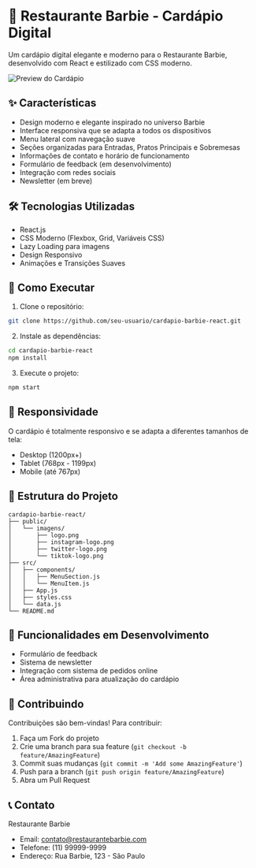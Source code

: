 # 🎀 Restaurante Barbie - Cardápio Digital

Um cardápio digital elegante e moderno para o Restaurante Barbie, desenvolvido com React e estilizado com CSS moderno.

![Preview do Cardápio](preview.png)

## ✨ Características

- Design moderno e elegante inspirado no universo Barbie
- Interface responsiva que se adapta a todos os dispositivos
- Menu lateral com navegação suave
- Seções organizadas para Entradas, Pratos Principais e Sobremesas
- Informações de contato e horário de funcionamento
- Formulário de feedback (em desenvolvimento)
- Integração com redes sociais
- Newsletter (em breve)

## 🛠️ Tecnologias Utilizadas

- React.js
- CSS Moderno (Flexbox, Grid, Variáveis CSS)
- Lazy Loading para imagens
- Design Responsivo
- Animações e Transições Suaves

## 🚀 Como Executar

1. Clone o repositório:
```bash
git clone https://github.com/seu-usuario/cardapio-barbie-react.git
```

2. Instale as dependências:
```bash
cd cardapio-barbie-react
npm install
```

3. Execute o projeto:
```bash
npm start
```


## 📱 Responsividade

O cardápio é totalmente responsivo e se adapta a diferentes tamanhos de tela:
- Desktop (1200px+)
- Tablet (768px - 1199px)
- Mobile (até 767px)

## 🎨 Estrutura do Projeto

```
cardapio-barbie-react/
├── public/
│   └── imagens/
│       ├── logo.png
│       ├── instagram-logo.png
│       ├── twitter-logo.png
│       └── tiktok-logo.png
├── src/
│   ├── components/
│   │   ├── MenuSection.js
│   │   └── MenuItem.js
│   ├── App.js
│   ├── styles.css
│   └── data.js
└── README.md
```

## 🔄 Funcionalidades em Desenvolvimento

- Formulário de feedback
- Sistema de newsletter
- Integração com sistema de pedidos online
- Área administrativa para atualização do cardápio

## 🤝 Contribuindo

Contribuições são bem-vindas! Para contribuir:

1. Faça um Fork do projeto
2. Crie uma branch para sua feature (`git checkout -b feature/AmazingFeature`)
3. Commit suas mudanças (`git commit -m 'Add some AmazingFeature'`)
4. Push para a branch (`git push origin feature/AmazingFeature`)
5. Abra um Pull Request


## 📞 Contato

Restaurante Barbie
- Email: contato@restaurantebarbie.com
- Telefone: (11) 99999-9999
- Endereço: Rua Barbie, 123 - São Paulo

